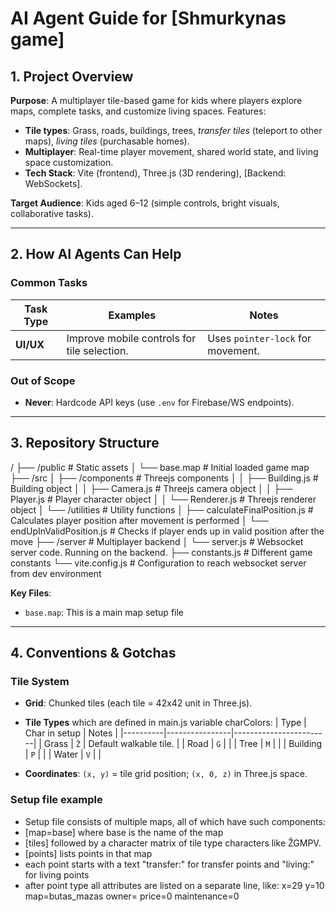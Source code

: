 # AI Agent Guide for [Shmurkynas game]

## **1. Project Overview**
**Purpose**:
A multiplayer tile-based game for kids where players explore maps, complete tasks, and customize living spaces.
Features:
- **Tile types**: Grass, roads, buildings, trees, *transfer tiles* (teleport to other maps), *living tiles* (purchasable homes).
- **Multiplayer**: Real-time player movement, shared world state, and living space customization.
- **Tech Stack**: Vite (frontend), Three.js (3D rendering), [Backend: WebSockets].

**Target Audience**:
Kids aged 6–12 (simple controls, bright visuals, collaborative tasks).

---

## **2. How AI Agents Can Help**
### **Common Tasks**
| Task Type    | Examples                                      | Notes                                  |
|--------------|-----------------------------------------------|----------------------------------------|
| **UI/UX**    | Improve mobile controls for tile selection.   | Uses `pointer-lock` for movement.      |

### **Out of Scope**
- **Never**: Hardcode API keys (use `.env` for Firebase/WS endpoints).

---

## **3. Repository Structure**
/
├── /public                 # Static assets
│   └── base.map            # Initial loaded game map
├── /src
│   ├── /components         # Threejs components
│   │   ├── Building.js     # Building object
│   │   ├── Camera.js       # Threejs camera object
│   │   ├── Player.js       # Player character object
│   │   └── Renderer.js     # Threejs renderer object
│   └── /utilities          # Utility functions
│       ├── calculateFinalPosition.js # Calculates player position after movement is performed
│       └── endUpInValidPosition.js # Checks if player ends up in valid position after the move
├── /server                 # Multiplayer backend
│   └── server.js           # Websocket server code. Running on the backend.
├── constants.js            # Different game constants
└── vite.config.js          # Configuration to reach websocket server from dev environment

**Key Files**:
- `base.map`: This is a main map setup file

---

## **4. Conventions & Gotchas**
### **Tile System**
- **Grid**: Chunked tiles (each tile = 42x42 unit in Three.js).
- **Tile Types** which are defined in main.js variable charColors:
  | Type     | Char in setup  | Notes                  |
  |----------|----------------|------------------------|
  | Grass    | `Ž`            | Default walkable tile. |
  | Road     | `G`            |                        |
  | Tree     | `M`            |                        |
  | Building | `P`            |                        |
  | Water    | `V`            |                        |

- **Coordinates**: `(x, y)` = tile grid position; `(x, 0, z)` in Three.js space.

### **Setup file example**
- Setup file consists of multiple maps, all of which have such components:
- [map=base] where base is the name of the map
- [tiles] followed by a character matrix of tile type characters like ŽGMPV.
- [points] lists points in that map
- each point starts with a text "transfer:" for transfer points and "living:" for living points
- after point type all attributes are listed on a separate line, like:
x=29
y=10
map=butas_mazas
owner=
price=0
maintenance=0
